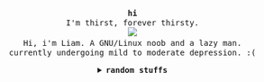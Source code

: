 <div align="center">
  <p align="center">
    <samp>
      <b>
        hi
     </b>
      <br>
        I'm thirst, forever thirsty.
     <br>
     <b>
     <img src="https://readme-typing-svg.herokuapp.com?font=IBM+Plex+Serif&weight=500&size=16&pause=1000&color=CFCFCF&center=true&vCenter=true&width=435&lines=depression+is+really+fun%2C+you+should+try+it."/>
     </b>
     <br>
       Hi, i'm Liam. A GNU/Linux noob and a lazy man. <br>
       currently undergoing mild to moderate depression. :(
     <details>
     <summary><samp><b>random stuffs</b></samp></summary>
      <samp>
      <b><i>things that apply to me :</i></b> <br> <br>
      - bad at life <br>
      - bad dev <br>
      - bad ricer <br><br>
      <b>just retarded basically..</b> <br><br>
      <b><i>about me :</i></b> <br>
      I like foxes and the color orange. <br>
      people think i'm a femboy but i'm not. <br>
      I also like old stuffs like the fat IBM pc's <br>
      and the thicc thinkpads.
      </samp>
      <br><br>
      <img src="https://raw.githubusercontent.com/frapdotbmp/github-stats/master/generated/overview.svg#gh-dark-mode-only"/>
   </samp>
  </p>
</div>
